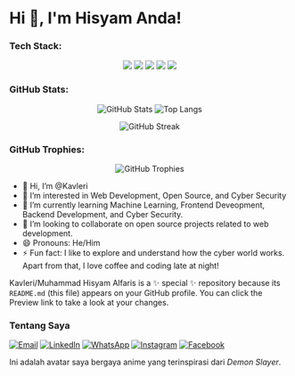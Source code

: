 # Hi 👋, I'm Hisyam Anda!

### Tech Stack:
<p align="center">
   <img src="https://img.shields.io/badge/html5-%23E34F26.svg?style=for-the-badge&logo=html5&logoColor=white"/>
   <img src="https://img.shields.io/badge/css3-%231572B6.svg?style=for-the-badge&logo=css3&logoColor=white"/>
   <img src="https://img.shields.io/badge/javascript-%23323330.svg?style=for-the-badge&logo=javascript&logoColor=%23F7DF1E"/>
   <img src="https://img.shields.io/badge/node.js-%2343853D.svg?style=for-the-badge&logo=node.js&logoColor=white"/>
   <img src="https://img.shields.io/badge/react-%2320232a.svg?style=for-the-badge&logo=react&logoColor=%2361DAFB"/>
   <!-- Tambahkan ikon lain sesuai kebutuhan -->
</p>

### GitHub Stats:
<p align="center">
   <img src="https://github-readme-stats.vercel.app/api?username=Kavleri&show_icons=true&theme=dark" alt="GitHub Stats" />
   <img src="https://github-readme-stats.vercel.app/api/top-langs/?username=Kavleri&layout=compact&theme=dark" alt="Top Langs" />
</p>

<p align="center">
   <img src="https://github-readme-streak-stats.herokuapp.com/?user=Kavleri&theme=dark" alt="GitHub Streak" />
</p>

### GitHub Trophies:
<p align="center">
   <img src="https://github-profile-trophy.vercel.app/?username=Kavleri&theme=darkhub&row=1&column=6" alt="GitHub Trophies" />
</p>

- 👋 Hi, I’m @Kavleri
- 👀 I’m interested in Web Development, Open Source, and Cyber Security
- 🌱 I’m currently learning Machine Learning, Frontend Deveopment, Backend Development, and Cyber Security.
- 💞️ I’m looking to collaborate on open source projects related to web development.
- 😄 Pronouns: He/Him
- ⚡ Fun fact: I like to explore and understand how the cyber world works. Apart from that, I love coffee and coding late at night!

Kavleri/Muhammad Hisyam Alfaris is a ✨ special ✨ repository because its `README.md` (this file) appears on your GitHub profile.
You can click the Preview link to take a look at your changes.

### Tentang Saya
[![Email](https://img.shields.io/badge/Email-emailsaya%40gmail.com-blue?logo=gmail&logoColor=white)](mailto:muhammadhisyamalfaris2085@gmail.com)
[![LinkedIn](https://img.shields.io/badge/LinkedIn-Connect-blue?logo=linkedin&style=flat)](https://www.linkedin.com/in/muhammad-hisyam-alfaris-529465332?)
[![WhatsApp](https://img.shields.io/badge/Whatsapp-30302f?style=flat&logo=whatsapp)](https://wa.me/6285691753134)
[![Instagram](https://img.shields.io/badge/-Instagram-C13584?style=flat-square&labelColor=C13584&logo=instagram&logoColor=white&link=https://www.instagram.com/eduardopiresbr)](https://www.instagram.com/drag_his/profilecard)
[![Facebook](https://img.shields.io/badge/Facebook-blue?logo=facebook)](https://www.facebook.com/Ris_Syam)


Ini adalah avatar saya bergaya anime yang terinspirasi dari *Demon Slayer*.
